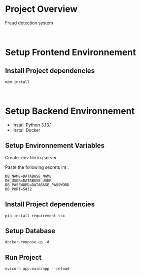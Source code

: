# Project Overview

Fraud detection system

<br>

# Setup Frontend Environnement

## Install Project dependencies

```
npm install
```



<br>

# Setup Backend Environnement

- Install Python 3.13.1
- Install Docker

## Setup Environnement Variables

Create .env file in /server

Paste the following secrets int :

```
DB_NAME=DATABASE_NAME
DB_USER=DATABASE_USER
DB_PASSWORD=DATABASE_PASSWORD
DB_PORT=5432
```

## Install Project dependencies

```
pip install requirement.tsx 
```

## Setup Database 

```
docker-compose up -d
```

## Run Project 

```
uvicorn app.main:app --reload
```

